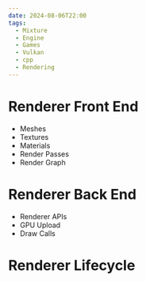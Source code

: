 ```yaml
---
date: 2024-08-06T22:00
tags:
  - Mixture
  - Engine
  - Games
  - Vulkan
  - cpp
  - Rendering
---
```

# Renderer Front End
- Meshes
- Textures
- Materials
- Render Passes
- Render Graph

# Renderer Back End
- Renderer APIs
- GPU Upload
- Draw Calls

# Renderer Lifecycle
